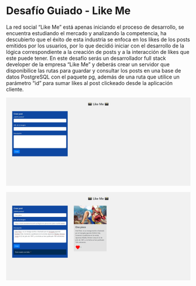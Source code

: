 # Desafío Guiado - Like Me

La red social “Like Me” está apenas iniciando el proceso de desarrollo, se encuentra
estudiando el mercado y analizando la competencia, ha descubierto que el éxito de esta
industria se enfoca en los likes de los posts emitidos por los usuarios, por lo que decidió
iniciar con el desarrollo de la lógica correspondiente a la creación de posts y a la interacción
de likes que este puede tener.
En este desafío serás un desarrollador full stack developer de la empresa “Like Me” y
deberás crear un servidor que disponibilice las rutas para guardar y consultar los posts en
una base de datos PostgreSQL con el paquete pg, además de una ruta que utilice un
parámetro “id” para sumar likes al post clickeado desde la aplicación cliente.

![likeme](screenshot/likeme.png)

![likeme2](screenshot/likeme2.png)
